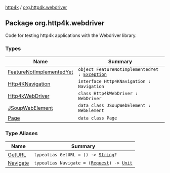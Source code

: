 [http4k](../index.md) / [org.http4k.webdriver](./index.md)

## Package org.http4k.webdriver

Code for testing http4k applications with the Webdriver library.

### Types

| Name | Summary |
|---|---|
| [FeatureNotImplementedYet](-feature-not-implemented-yet.md) | `object FeatureNotImplementedYet : `[`Exception`](https://kotlinlang.org/api/latest/jvm/stdlib/kotlin/-exception/index.html) |
| [Http4KNavigation](-http4-k-navigation/index.md) | `interface Http4KNavigation : Navigation` |
| [Http4kWebDriver](-http4k-web-driver/index.md) | `class Http4kWebDriver : WebDriver` |
| [JSoupWebElement](-j-soup-web-element/index.md) | `data class JSoupWebElement : WebElement` |
| [Page](-page/index.md) | `data class Page` |

### Type Aliases

| Name | Summary |
|---|---|
| [GetURL](-get-u-r-l.md) | `typealias GetURL = () -> `[`String`](https://kotlinlang.org/api/latest/jvm/stdlib/kotlin/-string/index.html)`?` |
| [Navigate](-navigate.md) | `typealias Navigate = (`[`Request`](../org.http4k.core/-request/index.md)`) -> `[`Unit`](https://kotlinlang.org/api/latest/jvm/stdlib/kotlin/-unit/index.html) |
